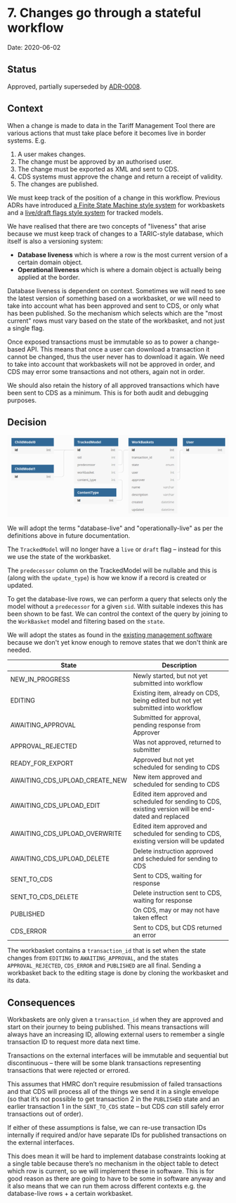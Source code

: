# 7. Changes go through a stateful workflow

Date: 2020-06-02

## Status

Approved, partially superseded by [ADR-0008](./0008-simplify-workflow-states).

## Context

When a change is made to data in the Tariff Management Tool there are various actions that must take place before it becomes live in border systems. E.g.

1. A user makes changes.
2. The change must be approved by an authorised user.
3. The change must be exported as XML and sent to CDS.
4. CDS systems must approve the change and return a receipt of validity.
5. The changes are published.

We must keep track of the position of a change in this workflow. Previous ADRs have introduced [a Finite State Machine style system](./0004-use-model-tracking-and-workbaskets) for workbaskets and a [live/draft flags style system](./0005-use-django-polymorphic) for tracked models.

We have realised that there are two concepts of "liveness" that arise because we must keep track of changes to a TARIC-style database, which itself is also a versioning system:

* **Database liveness** which is where a row is the most current version of a certain domain object.
* **Operational liveness** which is where a domain object is actually being applied at the border.

Database liveness is dependent on context. Sometimes we will need to see the latest version of something based on a workbasket, or we will need to take into account what has been approved and sent to CDS, or only what has been published. So the mechanism which selects which are the "most current" rows must vary based on the state of the workbasket, and not just a single flag.

Once exposed transactions must be immutable so as to power a change-based API. This means that once a user can download a transaction it cannot be changed, thus the user never has to download it again. We need to take into account that workbaskets will not be approved in order, and CDS may error some transactions and not others, again not in order.

We should also retain the history of all approved transactions which have been sent to CDS as a minimum. This is for both audit and debugging purposes.

## Decision

![Schema of TrackedModels and Workbaskets](./images/tracked_model_workbasket_schema_updated.png)

We will adopt the terms "database-live" and "operationally-live" as per the definitions above in future documentation.

The `TrackedModel` will no longer have a `live` or `draft` flag – instead for this we use the state of the workbasket.

The `predecessor` column on the TrackedModel will be nullable and this is (along with the `update_type`) is how we know if a record is created or updated.

To get the database-live rows, we can perform a query that selects only the model without a `predecessor` for a given `sid`. With suitable indexes this has been shown to be fast. We can control the context of the query by joining to the `WorkBasket` model and filtering based on the `state`.

We will adopt the states as found in the [existing management software](https://github.com/uktrade/trade-tariff-management/blob/master/app/models/workbaskets/workbasket.rb#L31) because we don't yet know enough to remove states that we don't think are needed.

| State | Description |
| ----- | ----------- |
| NEW_IN_PROGRESS | Newly started, but not yet submitted into workflow
| EDITING | Existing item, already on CDS, being edited but not yet submitted into workflow
| AWAITING_APPROVAL | Submitted for approval, pending response from Approver
| APPROVAL_REJECTED | Was not approved, returned to submitter
| READY_FOR_EXPORT | Approved but not yet scheduled for sending to CDS
| AWAITING_CDS_UPLOAD_CREATE_NEW | New item approved and scheduled for sending to CDS
| AWAITING_CDS_UPLOAD_EDIT | Edited item approved and scheduled for sending to CDS, existing version will be end-dated and replaced
| AWAITING_CDS_UPLOAD_OVERWRITE | Edited item approved and scheduled for sending to CDS, existing version will be updated
| AWAITING_CDS_UPLOAD_DELETE | Delete instruction approved and scheduled for sending to CDS
| SENT_TO_CDS | Sent to CDS, waiting for response
| SENT_TO_CDS_DELETE | Delete instruction sent to CDS, waiting for response
| PUBLISHED | On CDS, may or may not have taken effect
| CDS_ERROR | Sent to CDS, but CDS returned an error

The workbasket contains a `transaction_id` that is set when the state changes from `EDITING` to `AWAITING_APPROVAL`, and the states `APPROVAL_REJECTED`, `CDS_ERROR` and `PUBLISHED` are all final. Sending a workbasket back to the editing stage is done by cloning the workbasket and its data.

## Consequences

Workbaskets are only given a `transaction_id` when they are approved and start on their journey to being published. This means transactions will always have an increasing ID, allowing external users to remember a single transaction ID to request more data next time.

Transactions on the external interfaces will be immutable and sequential but discontinuous – there will be some blank transactions representing transactions that were rejected or errored.

This assumes that HMRC don’t require resubmission of failed transactions and that CDS will process all of the things we send it in a single envelope (so that it’s not possible to get transaction 2 in the `PUBLISHED` state and an earlier transaction 1 in the `SENT_TO_CDS` state – but CDS *can* still safely error transactions out of order).

If either of these assumptions is false, we can re-use transaction IDs internally if required and/or have separate IDs for published transactions on the external interfaces.

This does mean it will be hard to implement database constraints looking at a single table because there’s no mechanism in the object table to detect which row is current, so we will implement these in software. This is for good reason as there are going to have to be some in software anyway and it also means that we can run them across different contexts e.g. the database-live rows + a certain workbasket.

